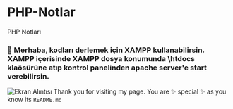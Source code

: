 # PHP-Notlar
PHP Notları

### 👋 Merhaba, kodları derlemek için XAMPP kullanabilirsin. XAMPP içerisinde  XAMPP dosya konumunda \htdocs klaösürüne atıp kontrol panelinden  apache server'e start verebilirsin.


![Ekran Alıntısı](https://i.hizliresim.com/2dfvz8h.)
Thank you for visiting my page. You are ✨ special ✨ as you know  its `README.md`
